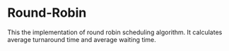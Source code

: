 # Round-Robin

This the implementation of round robin scheduling algorithm.
It calculates average turnaround time and average waiting time.
